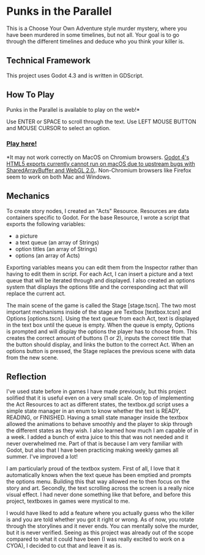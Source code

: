 # Punks in the Parallel
This is a Choose Your Own Adventure style murder mystery, where you have been murdered in some timelines, but not all. Your goal is to go through the different timelines and deduce who you think your killer is.

## Technical Framework
This project uses Godot 4.3 and is written in GDScript.

## How To Play
Punks in the Parallel is available to play on the web!*

Use ENTER or SPACE to scroll through the text. Use LEFT MOUSE BUTTON and MOUSE CURSOR to select an option.

### [Play here!](https://prismatoad.itch.io/punks-in-the-parallel)

*It may not work correctly on MacOS on Chromium browsers. [Godot 4's HTML5 exports currently cannot run on macOS due to upstream bugs with SharedArrayBuffer and WebGL 2.0.](https://docs.godotengine.org/en/stable/tutorials/export/exporting_for_web.html). Non-Chromium browsers like Firefox seem to work on both Mac and Windows.


## Mechanics
To create story nodes, I created an "Acts" Resource. Resources are data containers specific to Godot. For the base Resource, I wrote a script that exports the following variables: 
- a picture
- a text queue (an array of Strings)
- option titles (an array of Strings)
- options (an array of Acts)

Exporting variables means you can edit them from the Inspector rather than having to edit them in script. For each Act, I can insert a picture and a text queue that will be iterated through and displayed. I also created an options system that displays the options title and the corresponding act that will replace the current act.

The main scene of the game is called the Stage [stage.tscn]. The two most important mechanisms inside of the stage are Textbox [textbox.tcsn] and Options [options.tscn]. Using the text queue from each Act, text is displayed in the text box until the queue is empty. When the queue is empty, Options is prompted and will display the options the player has to choose from. This creates the correct amount of buttons (1 or 2), inputs the correct title that the button should display, and links the button to the correct Act. When an options button is pressed, the Stage replaces the previous scene with data from the new scene.

## Reflection

I've used state before in games I have made previously, but this project solified that it is useful even on a very small scale. On top of implementing the Act Resources to act as different states, the textbox.gd script uses a simple state manager in an enum to know whether the text is READY, READING, or FINISHED. Having a small state manager inside the textbox allowed the animations to behave smoothly and the player to skip through the different states as they wish. I also learned how much I am capable of in a week. I added a bunch of extra juice to this that was not needed and it never overwhelmed me. Part of that is because I am very familiar with Godot, but also that I have been practicing making weekly games all summer. I've improved a lot!

I am particularly proud of the textbox system. First of all, I love that it automatically knows when the text queue has been emptied and prompts the options menu. Building this that way allowed me to then focus on the story and art. Secondly, the text scrolling across the screen is a really nice visual effect. I had never done something like that before, and before this project, textboxes in games were mystical to me.

I would have liked to add a feature where you actually guess who the killer is and you are told whether you got it right or wrong. As of now, you rotate through the storylines and it never ends. You can mentally solve the murder, but it is never verified. Seeing as this project was already out of the scope compared to what it could have been (I was really excited to work on a CYOA), I decided to cut that and leave it as is.
